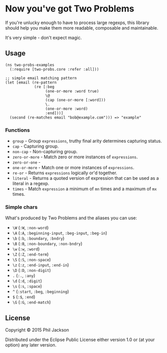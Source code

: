 # Now you've got Two Problems

If you're unlucky enough to have to process large regexps, this
library should help you make them more readable, composable and
maintainable.

It's very simple - don't expect magic.

## Usage

    (ns two-probs-examples
      (:require [two-probs.core :refer :all]))

    ;; simple email matching pattern
    (let [email (re-pattern
                 (re [:beg
                      (one-or-more :word true)
                      \@
                      (cap (one-or-more [:word]))
                      \.
                      (one-or-more :word)
                      :end]))]
      (second (re-matches email "bob@example.com"))) => "example"

### Functions

* `group` - Group `expressions`, truthy final arity determines capturing status.
* `cap` - Capturing group.
* `non-cap` - Non-capturing group.
* `zero-or-more` - Match zero or more instances of `expressions`.
* `zero-or-one` - 
* `one-or-more` - Match one or more instances of `expressions`.
* `re-or` - Returns `expressions` logically or'd together.
* `literal` - Returns a quoted version of expression that can be used as a literal in a regexp.
* `times` - Match `expression` a minimum of `mn` times and a maximum of `mx` times.

### Simple chars

What's produced by Two Problems and the aliases you can use:

* `\W` (`:W`, `:non-word`)
* `\A` (`:A`, `:beginning-input`, `:beg-input`, `:beg-in`)
* `\b` (`:b`, `:boundary`, `:bndry`)
* `\B` (`:B`, `:non-boundary`, `:non-bndry`)
* `\w` (`:w`, `:word`)
* `\Z` (`:Z`, `:end-term`)
* `\S` (`:S`, `:non-space`)
* `\z` (`:z`, `:end-input`, `:end-in`)
* `\D` (`:D`, `:non-digit`)
* `.` (`:.`, `:any`)
* `\d` (`:d`, `:digit`)
* `\s` (`:s`, `:space`)
* `^` (`:start`, `:beg`, `:beginning`)
* `$` (`:$`, `:end`)
* `\G` (`:G`, `:end-match`)

## License

Copyright © 2015 Phil Jackson

Distributed under the Eclipse Public License either version 1.0 or (at
your option) any later version.
